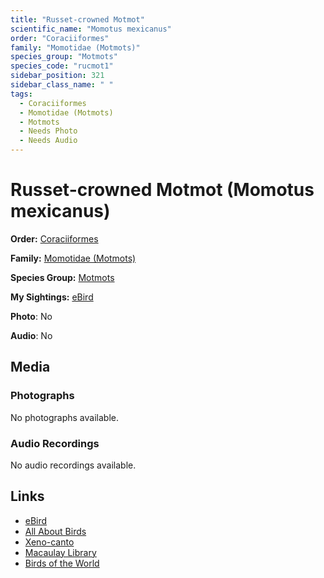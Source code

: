 ```yaml
---
title: "Russet-crowned Motmot"
scientific_name: "Momotus mexicanus"
order: "Coraciiformes"
family: "Momotidae (Motmots)"
species_group: "Motmots"
species_code: "rucmot1"
sidebar_position: 321
sidebar_class_name: " "
tags: 
  - Coraciiformes
  - Momotidae (Motmots)
  - Motmots
  - Needs Photo
  - Needs Audio
---
```


# Russet-crowned Motmot (Momotus mexicanus)

**Order:** [Coraciiformes](/tags/coraciiformes)

**Family:** [Momotidae (Motmots)](/tags/momotidae-motmots)

**Species Group:** [Motmots](/tags/motmots)

**My Sightings:** [eBird](https://ebird.org/lifelist?r=world&time=life&spp=rucmot1)

**Photo**: No 

**Audio**: No

## Media
### Photographs
No photographs available.

### Audio Recordings
No audio recordings available.

## Links
* [eBird](https://ebird.org/species/rucmot1) 
* [All About Birds](https://www.allaboutbirds.org/guide/rucmot1) 
* [Xeno-canto](https://www.xeno-canto.org/species/momotus-mexicanus) 
* [Macaulay Library](https://search.macaulaylibrary.org/catalog?taxonCode=rucmot1&sort=rating_rank_desc)
* [Birds of the World](https://birdsoftheworld.org/bow/species/rucmot1)
